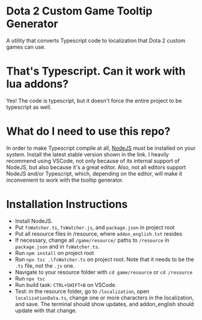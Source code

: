 # Dota 2 Custom Game Tooltip Generator
A utility that converts Typescript code to localization that Dota 2 custom games can use.

# That's Typescript. Can it work with lua addons?
Yes! The code is typescript, but it doesn't force the entire project to be typescript as well.

# What do I need to use this repo?
In order to make Typescript compile at all, [NodeJS](https://nodejs.org/en/) must be installed on your system. Install the latest stable version shown in the link.
I heavily recommend using VSCode, not only because of its internal support of NodeJS, but also because it's a great editor. Also, not all editors support NodeJS and/or Typescript, which, depending on the editor, will make it inconvenient to work with the tooltip generator.

# Installation Instructions
* Install NodeJS.
* Put `fsWatcher.ts`, `fsWatcher.js`, and `package.json` in project root
* Put all resource files in /resource, where `addon_english.txt` resides
* If necessary, change all `/game/resource/` paths to `/resource` in `package.json` and in `fsWatcher.ts`.
* Run `npm install` on project root
* Run `npx tsc .\fsWatcher.ts` on project root. Note that it needs to be the `.ts` file, not the `.js` one.
* Navigate to your resource folder with `cd game/resource` or `cd /resource`
* Run `npx tsc`
* Run build task: `CTRL+SHIFT+B` on VSCode.
* Test: in the resource folder, go to `/localization`, open `localizationData.ts`, change one or more characters in the localization, and save. The terminal should show updates, and addon_english should update with that change.

